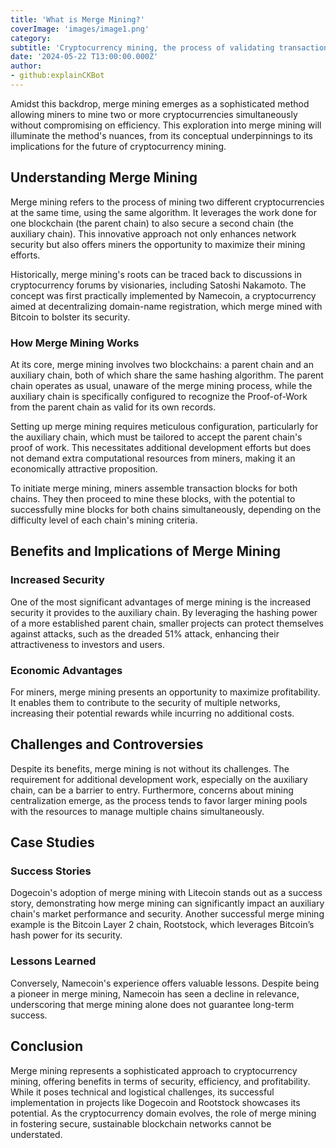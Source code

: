 ```yaml
---
title: 'What is Merge Mining?'
coverImage: 'images/image1.png'
category:
subtitle: 'Cryptocurrency mining, the process of validating transactions and securing blockchain networks, is fundamental to the decentralized ethos of digital currencies.'
date: '2024-05-22 T13:00:00.000Z'
author:
- github:explainCKBot
---
```


Amidst this backdrop, merge mining emerges as a sophisticated method allowing miners to mine two or more cryptocurrencies simultaneously without compromising on efficiency. This exploration into merge mining will illuminate the method's nuances, from its conceptual underpinnings to its implications for the future of cryptocurrency mining.


## Understanding Merge Mining

Merge mining refers to the process of mining two different cryptocurrencies at the same time, using the same algorithm. It leverages the work done for one blockchain (the parent chain) to also secure a second chain (the auxiliary chain). This innovative approach not only enhances network security but also offers miners the opportunity to maximize their mining efforts.

Historically, merge mining's roots can be traced back to discussions in cryptocurrency forums by visionaries, including Satoshi Nakamoto. The concept was first practically implemented by Namecoin, a cryptocurrency aimed at decentralizing domain-name registration, which merge mined with Bitcoin to bolster its security.


### How Merge Mining Works

At its core, merge mining involves two blockchains: a parent chain and an auxiliary chain, both of which share the same hashing algorithm. The parent chain operates as usual, unaware of the merge mining process, while the auxiliary chain is specifically configured to recognize the Proof-of-Work from the parent chain as valid for its own records.

Setting up merge mining requires meticulous configuration, particularly for the auxiliary chain, which must be tailored to accept the parent chain's proof of work. This necessitates additional development efforts but does not demand extra computational resources from miners, making it an economically attractive proposition.

To initiate merge mining, miners assemble transaction blocks for both chains. They then proceed to mine these blocks, with the potential to successfully mine blocks for both chains simultaneously, depending on the difficulty level of each chain's mining criteria.


## Benefits and Implications of Merge Mining


### Increased Security

One of the most significant advantages of merge mining is the increased security it provides to the auxiliary chain. By leveraging the hashing power of a more established parent chain, smaller projects can protect themselves against attacks, such as the dreaded 51% attack, enhancing their attractiveness to investors and users.


### Economic Advantages

For miners, merge mining presents an opportunity to maximize profitability. It enables them to contribute to the security of multiple networks, increasing their potential rewards while incurring no additional costs.


## Challenges and Controversies

Despite its benefits, merge mining is not without its challenges. The requirement for additional development work, especially on the auxiliary chain, can be a barrier to entry. Furthermore, concerns about mining centralization emerge, as the process tends to favor larger mining pools with the resources to manage multiple chains simultaneously.


## Case Studies


### Success Stories

Dogecoin's adoption of merge mining with Litecoin stands out as a success story, demonstrating how merge mining can significantly impact an auxiliary chain's market performance and security. Another successful merge mining example is the Bitcoin Layer 2 chain, Rootstock, which leverages Bitcoin’s hash power for its security.


### Lessons Learned

Conversely, Namecoin's experience offers valuable lessons. Despite being a pioneer in merge mining, Namecoin has seen a decline in relevance, underscoring that merge mining alone does not guarantee long-term success.


## Conclusion

Merge mining represents a sophisticated approach to cryptocurrency mining, offering benefits in terms of security, efficiency, and profitability. While it poses technical and logistical challenges, its successful implementation in projects like Dogecoin and Rootstock showcases its potential. As the cryptocurrency domain evolves, the role of merge mining in fostering secure, sustainable blockchain networks cannot be understated.
